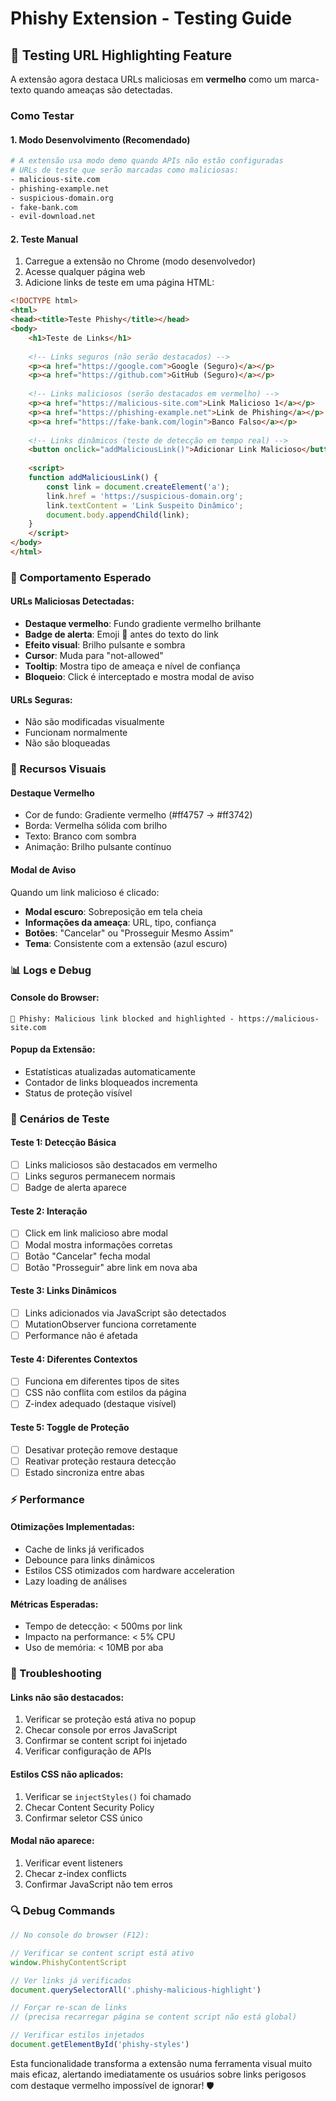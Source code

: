 # Phishy Extension - Testing Guide

## 🔴 Testing URL Highlighting Feature

A extensão agora destaca URLs maliciosas em **vermelho** como um marca-texto quando ameaças são detectadas.

### Como Testar

#### 1. **Modo Desenvolvimento (Recomendado)**
```bash
# A extensão usa modo demo quando APIs não estão configuradas
# URLs de teste que serão marcadas como maliciosas:
- malicious-site.com
- phishing-example.net  
- suspicious-domain.org
- fake-bank.com
- evil-download.net
```

#### 2. **Teste Manual**
1. Carregue a extensão no Chrome (modo desenvolvedor)
2. Acesse qualquer página web
3. Adicione links de teste em uma página HTML:

```html
<!DOCTYPE html>
<html>
<head><title>Teste Phishy</title></head>
<body>
    <h1>Teste de Links</h1>
    
    <!-- Links seguros (não serão destacados) -->
    <p><a href="https://google.com">Google (Seguro)</a></p>
    <p><a href="https://github.com">GitHub (Seguro)</a></p>
    
    <!-- Links maliciosos (serão destacados em vermelho) -->
    <p><a href="https://malicious-site.com">Link Malicioso 1</a></p>
    <p><a href="https://phishing-example.net">Link de Phishing</a></p>
    <p><a href="https://fake-bank.com/login">Banco Falso</a></p>
    
    <!-- Links dinâmicos (teste de detecção em tempo real) -->
    <button onclick="addMaliciousLink()">Adicionar Link Malicioso</button>
    
    <script>
    function addMaliciousLink() {
        const link = document.createElement('a');
        link.href = 'https://suspicious-domain.org';
        link.textContent = 'Link Suspeito Dinâmico';
        document.body.appendChild(link);
    }
    </script>
</body>
</html>
```

### 🎯 Comportamento Esperado

#### **URLs Maliciosas Detectadas:**
- **Destaque vermelho**: Fundo gradiente vermelho brilhante
- **Badge de alerta**: Emoji 🚨 antes do texto do link  
- **Efeito visual**: Brilho pulsante e sombra
- **Cursor**: Muda para "not-allowed" 
- **Tooltip**: Mostra tipo de ameaça e nível de confiança
- **Bloqueio**: Click é interceptado e mostra modal de aviso

#### **URLs Seguras:**
- Não são modificadas visualmente
- Funcionam normalmente
- Não são bloqueadas

### 🔧 Recursos Visuais

#### **Destaque Vermelho**
- Cor de fundo: Gradiente vermelho (#ff4757 → #ff3742)
- Borda: Vermelha sólida com brilho
- Texto: Branco com sombra
- Animação: Brilho pulsante contínuo

#### **Modal de Aviso**
Quando um link malicioso é clicado:
- **Modal escuro**: Sobreposição em tela cheia
- **Informações da ameaça**: URL, tipo, confiança
- **Botões**: "Cancelar" ou "Prosseguir Mesmo Assim"
- **Tema**: Consistente com a extensão (azul escuro)

### 📊 Logs e Debug

#### **Console do Browser:**
```
🔴 Phishy: Malicious link blocked and highlighted - https://malicious-site.com
```

#### **Popup da Extensão:**
- Estatísticas atualizadas automaticamente
- Contador de links bloqueados incrementa
- Status de proteção visível

### 🧪 Cenários de Teste

#### **Teste 1: Detecção Básica**
- [ ] Links maliciosos são destacados em vermelho
- [ ] Links seguros permanecem normais
- [ ] Badge de alerta aparece

#### **Teste 2: Interação**
- [ ] Click em link malicioso abre modal
- [ ] Modal mostra informações corretas
- [ ] Botão "Cancelar" fecha modal
- [ ] Botão "Prosseguir" abre link em nova aba

#### **Teste 3: Links Dinâmicos**
- [ ] Links adicionados via JavaScript são detectados
- [ ] MutationObserver funciona corretamente
- [ ] Performance não é afetada

#### **Teste 4: Diferentes Contextos**
- [ ] Funciona em diferentes tipos de sites
- [ ] CSS não conflita com estilos da página
- [ ] Z-index adequado (destaque visível)

#### **Teste 5: Toggle de Proteção**
- [ ] Desativar proteção remove destaque
- [ ] Reativar proteção restaura detecção
- [ ] Estado sincroniza entre abas

### ⚡ Performance

#### **Otimizações Implementadas:**
- Cache de links já verificados
- Debounce para links dinâmicos
- Estilos CSS otimizados com hardware acceleration
- Lazy loading de análises

#### **Métricas Esperadas:**
- Tempo de detecção: < 500ms por link
- Impacto na performance: < 5% CPU
- Uso de memória: < 10MB por aba

### 🐛 Troubleshooting

#### **Links não são destacados:**
1. Verificar se proteção está ativa no popup
2. Checar console por erros JavaScript
3. Confirmar se content script foi injetado
4. Verificar configuração de APIs

#### **Estilos CSS não aplicados:**
1. Verificar se `injectStyles()` foi chamado
2. Checar Content Security Policy
3. Confirmar seletor CSS único

#### **Modal não aparece:**
1. Verificar event listeners
2. Checar z-index conflicts
3. Confirmar JavaScript não tem erros

### 🔍 Debug Commands

```javascript
// No console do browser (F12):

// Verificar se content script está ativo
window.PhishyContentScript

// Ver links já verificados
document.querySelectorAll('.phishy-malicious-highlight')

// Forçar re-scan de links
// (precisa recarregar página se content script não está global)

// Verificar estilos injetados
document.getElementById('phishy-styles')
```

Esta funcionalidade transforma a extensão numa ferramenta visual muito mais eficaz, alertando imediatamente os usuários sobre links perigosos com destaque vermelho impossível de ignorar! 🛡️